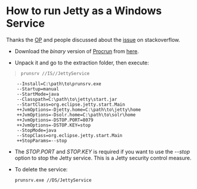 # How to run Jetty as a Windows Service

Thanks the [OP][1] and people discussed about the [issue][4] on stackoverflow.

- Download the *binary* version of [Procrun][2] from [here][3].

- Unpack it and go to the extraction folder, then execute:

>     prunsrv //IS//JettyService
        --Install=C:\path\to\prunsrv.exe
        --Startup=manual
        --StartMode=java
        --Classpath=C:\path\to\jetty\start.jar
        --StartClass=org.eclipse.jetty.start.Main
        ++JvmOptions=-Djetty.home=C:\path\to\jetty\home
        ++JvmOptions=-Dsolr.home=C:\path\to\solr\home
        ++JvmOptions=-DSTOP.PORT=8079
        ++JvmOptions=-DSTOP.KEY=stop
        --StopMode=java
        --StopClass=org.eclipse.jetty.start.Main
        ++StopParams=--stop

- The *STOP.PORT* and *STOP.KEY* is required if you want to use the *--stop* option to stop the Jetty service. This is a Jetty security control measure.

- To delete the service:

      prunsrv.exe //DS/JettyService



  [1]: http://www.visionfactory.com.au/blog/running_jetty_8_1_as_a_windows_service
  [2]: https://commons.apache.org/proper/commons-daemon/index.html
  [3]: https://commons.apache.org/proper/commons-daemon/binaries.html
  [4]: http://stackoverflow.com/questions/7976261/how-to-stop-solr-with-command-line